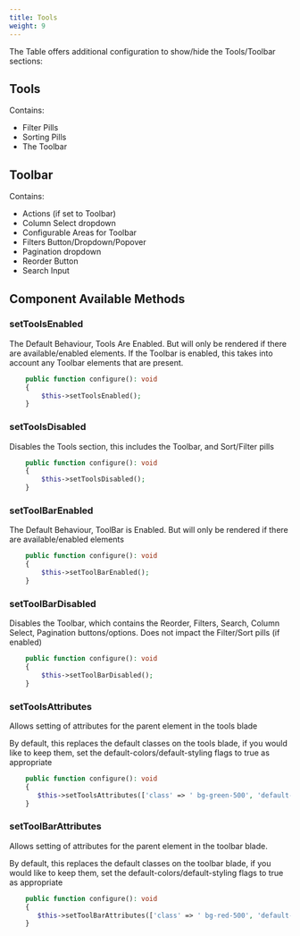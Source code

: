 ```yaml
---
title: Tools
weight: 9
---
```


The Table offers additional configuration to show/hide the Tools/Toolbar sections:
## Tools
Contains:
- Filter Pills
- Sorting Pills
- The Toolbar

## Toolbar
Contains:
- Actions (if set to Toolbar)
- Column Select dropdown
- Configurable Areas for Toolbar
- Filters Button/Dropdown/Popover
- Pagination dropdown
- Reorder Button
- Search Input

## Component Available Methods

### setToolsEnabled
The Default Behaviour, Tools Are Enabled.  But will only be rendered if there are available/enabled elements.  If the Toolbar is enabled, this takes into account any Toolbar elements that are present.
```php
    public function configure(): void
    {
        $this->setToolsEnabled();
    }
```

### setToolsDisabled
Disables the Tools section, this includes the Toolbar, and Sort/Filter pills
```php
    public function configure(): void
    {
        $this->setToolsDisabled();
    }
```

### setToolBarEnabled
The Default Behaviour, ToolBar is Enabled.  But will only be rendered if there are available/enabled elements
```php
    public function configure(): void
    {
        $this->setToolBarEnabled();
    }
```

### setToolBarDisabled
Disables the Toolbar, which contains the Reorder, Filters, Search, Column Select, Pagination buttons/options.  Does not impact the Filter/Sort pills (if enabled)
```php
    public function configure(): void
    {
        $this->setToolBarDisabled();
    }
```

### setToolsAttributes
Allows setting of attributes for the parent element in the tools blade

By default, this replaces the default classes on the tools blade, if you would like to keep them, set the default-colors/default-styling flags to true as appropriate

```php
    public function configure(): void
    {
       $this->setToolsAttributes(['class' => ' bg-green-500', 'default-colors' => false, 'default-styling' => true]);
    }
```

### setToolBarAttributes
Allows setting of attributes for the parent element in the toolbar blade.

By default, this replaces the default classes on the toolbar blade, if you would like to keep them, set the default-colors/default-styling flags to true as appropriate

```php
    public function configure(): void
    {
       $this->setToolBarAttributes(['class' => ' bg-red-500', 'default-colors' => false, 'default-styling' => true]);
    }
```
